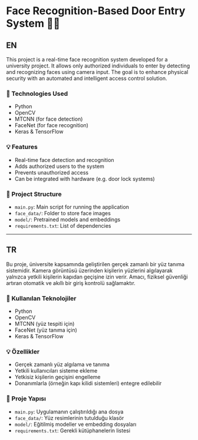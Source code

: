 # Face Recognition-Based Door Entry System 🚪🧠

## EN

This project is a real-time face recognition system developed for a university project. It allows only authorized individuals to enter by detecting and recognizing faces using camera input. The goal is to enhance physical security with an automated and intelligent access control solution.

### 🔧 Technologies Used
- Python
- OpenCV
- MTCNN (for face detection)
- FaceNet (for face recognition)
- Keras & TensorFlow

### 💡 Features
- Real-time face detection and recognition
- Adds authorized users to the system
- Prevents unauthorized access
- Can be integrated with hardware (e.g. door lock systems)

### 📁 Project Structure
- `main.py`: Main script for running the application
- `face_data/`: Folder to store face images
- `model/`: Pretrained models and embeddings
- `requirements.txt`: List of dependencies

---

## TR

Bu proje, üniversite kapsamında geliştirilen gerçek zamanlı bir yüz tanıma sistemidir. Kamera görüntüsü üzerinden kişilerin yüzlerini algılayarak yalnızca yetkili kişilerin kapıdan geçişine izin verir. Amacı, fiziksel güvenliği artıran otomatik ve akıllı bir giriş kontrolü sağlamaktır.

### 🔧 Kullanılan Teknolojiler
- Python
- OpenCV
- MTCNN (yüz tespiti için)
- FaceNet (yüz tanıma için)
- Keras & TensorFlow

### 💡 Özellikler
- Gerçek zamanlı yüz algılama ve tanıma
- Yetkili kullanıcıları sisteme ekleme
- Yetkisiz kişilerin geçişini engelleme
- Donanımlarla (örneğin kapı kilidi sistemleri) entegre edilebilir

### 📁 Proje Yapısı
- `main.py`: Uygulamanın çalıştırıldığı ana dosya
- `face_data/`: Yüz resimlerinin tutulduğu klasör
- `model/`: Eğitilmiş modeller ve embedding dosyaları
- `requirements.txt`: Gerekli kütüphanelerin listesi
